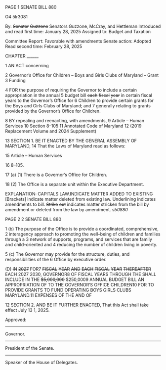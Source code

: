 PAGE 1
SENATE BILL 880

O4 5lr3081

By: ~~Senator~~ ~~Guzzone~~ Senators Guzzone, McCray, and Hettleman
Introduced and read first time: January 28, 2025
Assigned to: Budget and Taxation

Committee Report: Favorable with amendments
Senate action: Adopted
Read second time: February 28, 2025

CHAPTER ______

1 AN ACT concerning

2 Governor’s Office for Children – Boys and Girls Clubs of Maryland – Grant
3 Funding

4 FOR the purpose of requiring the Governor to include a certain appropriation in the annual
5 budget bill ~~each~~ ~~fiscal~~ ~~year~~ in certain fiscal years to the Governor’s Office for
6 Children to provide certain grants for the Boys and Girls Clubs of Maryland; and
7 generally relating to grants provided by the Governor’s Office for Children.

8 BY repealing and reenacting, with amendments,
9 Article – Human Services
10 Section 8–105
11 Annotated Code of Maryland
12 (2019 Replacement Volume and 2024 Supplement)

13 SECTION 1. BE IT ENACTED BY THE GENERAL ASSEMBLY OF MARYLAND,
14 That the Laws of Maryland read as follows:

15 Article – Human Services

16 8–105.

17 (a) (1) There is a Governor’s Office for Children.

18 (2) The Office is a separate unit within the Executive Department.

EXPLANATION: CAPITALS LAW.INDICATE MATTER ADDED TO EXISTING
[Brackets] indicate matter deleted from existing law.
Underlining indicates amendments to bill.
~~Strike~~ ~~out~~ indicates matter stricken from the bill by amendment or deleted from the law by
amendment. *sb0880*

PAGE 2
2 SENATE BILL 880

1 (b) The purpose of the Office is to provide a coordinated, comprehensive,
2 interagency approach to promoting the well–being of children and families through a
3 network of supports, programs, and services that are family and child–oriented and
4 reducing the number of children living in poverty.

5 (c) The Governor may provide for the structure, duties, and responsibilities of the
6 Office by executive order.

(D) ~~IN~~ ~~2027~~ FOR7 ~~FISCAL~~ ~~YEAR~~ ~~AND~~ ~~EACH~~ ~~FISCAL~~ ~~YEAR~~ ~~THEREAFTER~~ EACH
2027 2030, GOVERNOR8 OF FISCAL YEARS THROUGH THE SHALL INCLUDE IN THE
~~$5,000,000~~ $250,0009 ANNUAL BUDGET BILL AN APPROPRIATION OF TO THE
GOVERNOR’S OFFICE CHILDREN10 FOR TO PROVIDE GRANTS TO FUND OPERATING
BOYS GIRLS CLUBS MARYLAND.11 EXPENSES OF THE AND OF

12 SECTION 2. AND BE IT FURTHER ENACTED, That this Act shall take effect July
13 1, 2025.

Approved:

________________________________________________________________________________
Governor.

________________________________________________________________________________
President of the Senate.

________________________________________________________________________________
Speaker of the House of Delegates.